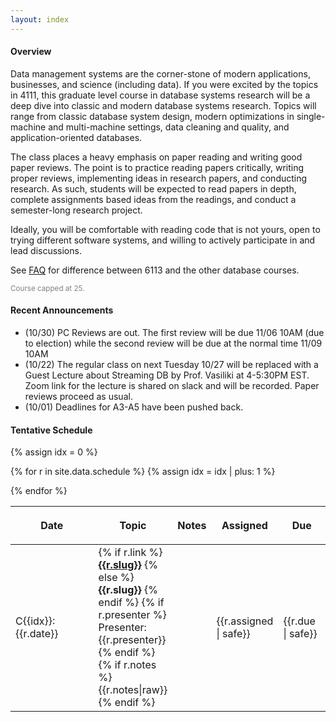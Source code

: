 ```yaml
---
layout: index
---
```



#### Overview

Data management systems are the corner-stone of modern applications, businesses, and science (including data).  If you were excited by the topics in 4111,  this graduate level course in database systems research will be a deep dive into classic and modern database systems research.  Topics will range from classic database system design, modern optimizations in single-machine and multi-machine settings, data cleaning and quality, and application-oriented databases.

The class places a heavy emphasis on paper reading and writing good paper reviews. The point is to practice reading papers critically, writing proper reviews, implementing ideas in research papers, and conducting research. As such, students will be expected to read papers in depth, complete assignments based ideas from the readings, and conduct a semester-long research project.

Ideally, you will be comfortable with reading code that is not yours, open to trying different software systems, and willing to actively participate in and lead discussions.

See [FAQ](./syllabus#faq) for difference between 6113 and the other database courses. 

<small style="color: grey">Course capped at 25. </small>



#### Recent Announcements
* (10/30) PC Reviews are out. The first review will be due 11/06 10AM (due to election) while the second review will be due at the normal time 11/09 10AM
* (10/22) The regular class on next Tuesday 10/27 will be replaced with a Guest Lecture about Streaming DB by Prof. Vasiliki at 4-5:30PM EST. Zoom link for the lecture is shared on slack and will be recorded. Paper reviews proceed as usual.
* (10/01) Deadlines for A3-A5 have been pushed back.


#### Tentative Schedule


<style>
.presenter { }
</style>

<table class="table table-striped schedule">
  <thead>
  <tr>
    <!--<th class="idx" style="width: 3em; max-width:3em;"></th>-->
    <th class="date" style="width: 15em; max-width: 15em;"> <p> <span>Date </span> </p> </th>
    <th style="min-width: 15%;"> <p> <span>Topic </span> </p> </th>
    <th style="width: 10%"> <p> <span>Notes </span> </p> </th>
    <th style="width: 15%;"> <p> <span>Assigned</span> </p> </th>
    <th style="width: 15%;"> <p> <span>Due</span> </p> </th>
  </tr>
  </thead>
{% assign idx = 0 %}

{% for r in site.data.schedule %}
  {% assign idx = idx | plus: 1  %}
  <tr style="background-color: {{r.color}}; ">
    <!--<td class="idx">C{{idx}}</td>-->
    <td class="date">C{{idx}}: {{r.date}}</td>
    <td class="slug">
      {% if r.link %}
        <a href="./papers#{{r.link}}"><b>{{r.slug}}</b></a>
      {% else %}
        <b>{{r.slug}}</b>
      {% endif %}
      {% if r.presenter %}
        <br/>
        <span class='presenter'>Presenter: {{r.presenter}}</span>
      {% endif %}
      {% if r.notes %}
        <br/>
        {{r.notes|raw}}
      {% endif %}
      </td>
    <td class="notes">
    </td>
    <td>{{r.assigned | safe}}</td>
    <td>{{r.due | safe}}</td>
  </tr>
{% endfor %}
</table>



<!--
#### Tentative list of papers for last lectures

* Approx Query Processing
  1. Sampling basics and challenges
  2. CONTROL, Blink, Sample-and-seek, AQP++
* Streaming
  1. Windowed Streaming
    * DataFlow paper
    * CQL/Stream project
    * TelegraphCQ
  2. Complex event processing
    * SASE
* X in DBs
  * ML in SQL
    * MADLib
    * SystemML
    * Learning over joins
  * Graph in SQL
    * Jignesh's papers
    * Vertexica
    * RecStep
  * Vis in SQL
-->


<!--

Topics will cover a subset of papers from [the redbook](http://www.redbook.io), as well as modern provenance/lineage, data analysis, cleaning, and perhaps databases+ML.


* Intro
  1. Syllabus + life of a query + meta stuff
    * Codd
  2. DB primer/background
    * Storage hierarchies and [numbers you should know](https://gist.github.com/hellerbarde/2843375)
    * The importance of simple equations
    * 5 minute rule
    * Other principles
* Basics
  1. [Architecture of a DB](http://db.cs.berkeley.edu/papers/fntdb07-architecture.pdf)
  2. [SystemR retrospective](http://db.cs.berkeley.edu/cs262/SystemR-annotated.pdf) or   
     [Design of Postgres](http://db.cs.berkeley.edu/cs286/papers/postgres-cacm1986.pdf)
* Indexes
  1. R-trees
  2. [GIST-trees](http://db.cs.berkeley.edu/papers/vldb95-gist.pdf)
* Joins
  1. Shapiro: Join Processing in Database Systems with Large Main Memories  
  2. Track Join (Wangda?)
* Execution
  1. Volcano's Exchange
    * https://people.eecs.berkeley.edu/~brewer/cs262/exchange+eddies.html
  2. Eddies
* Lower level Optimizations
  * DBMin
  * [Hybrid Caching](http://db.cs.berkeley.edu/cs286/papers/caching-sigmod1996.pdf)
* Query Plan Optimization
  * Classics
    * Selinger
    * Cascades
    * Volcano Optimizer
  * Modern stuff
    * Using RL for join optimization
* Languages
  1. datalog
  2. schemaSQL
* Systems Architectures
  1. C-Store
    * Column-Stores vs. Row-Stores: How Different Are They Really?
  2. H-store/Hekaton
* Systems Architectures
  1. Query Compilation
    * T. Neumann, Efficiently Compiling Efficient Query Plans for Modern Hardware
    * K. Krikellas, et al., Generating Code for Holistic Query Evaluation, in ICDE, 2010
    * How to Architect a Query Compiler, Revisited
  2. ??
* Materialization for physical database design
  1. Materialized Views
    * Updating Materialized Views
    * Surajit's paper
      * http://www.vldb.org/conf/2007/papers/special/p3-chaudhuri.pdf
  2. Datacubes
    * Jim Gray paper
    * [Implementing data cubes efficiently](http://db.cs.berkeley.edu/cs286/papers/datacube-sigmod1996.pdf)
* Approx Query Processing
  1. Sampling basics and challenges
  2. CONTROL, Blink, Sample-and-seek, AQP++
* Streaming
  1. Windowed Streaming
    * DataFlow paper
    * CQL/Stream project
    * TelegraphCQ
  2. Complex event processing
    * SASE
* X in DBs
  * ML in SQL
    * MADLib
    * SystemML
  * Graph in SQL
    * Jignesh's papers
    * Vertexica
* X in DBs
  1. Vis in SQL

-->
<!--

* Distributed Query Processing
  1. Gamma: distributed Joins
  2. 
* Concurrency Control
  1. Serializability, Linearizability, tec overview
  2. MVCC and OCC
* Basics of Plan Execution / optimization
  * SEDA?
  * dbmin
* Languages
  * SchemaSQL
  * datalog
* Storage
* Recovery
  * ARIES
  * H-store
* Architectures
  * C-Store + ten years later
  * Hekaton
  * MR/Spark
  * Naiad
  * Query compilation + Tarik
* Concurrency Control
  * MVCC vs OCC vs Pessimistic vs CALM
* Slightly modern stuff
  * In network execution?
  * ML in SQL
    * MADLib
    * SystemML
  * Graph in SQL
    * Jignesh's papers
    * Vertexica
* Scheduling
* Networking
-->

